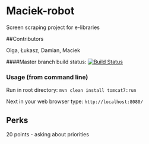 # Maciek-robot
Screen scraping project for e-libraries

##Contributors

Olga,
Łukasz,
Damian,
Maciek

####Master branch build status:
[![Build Status](https://travis-ci.org/maciejkocur/Maciek-robot.svg?branch=master)](https://travis-ci.org/maciejkocur/Maciek-robot)

### Usage (from command line)

Run in root directory: `mvn clean install tomcat7:run`

Next in your web browser type: `http://localhost:8080/`


## Perks

20 points - asking about priorities

